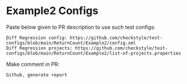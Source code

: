 # Example2 Configs
Paste below given to PR description to use such test configs:
```
Diff Regression config: https://github.com/checkstyle/test-configs/blob/main/ReturnCount/Example2/config.xml
Diff Regression projects: https://github.com/checkstyle/test-configs/blob/main/ReturnCount/Example2/list-of-projects.properties
```
Make comment in PR:
```
Github, generate report
```
